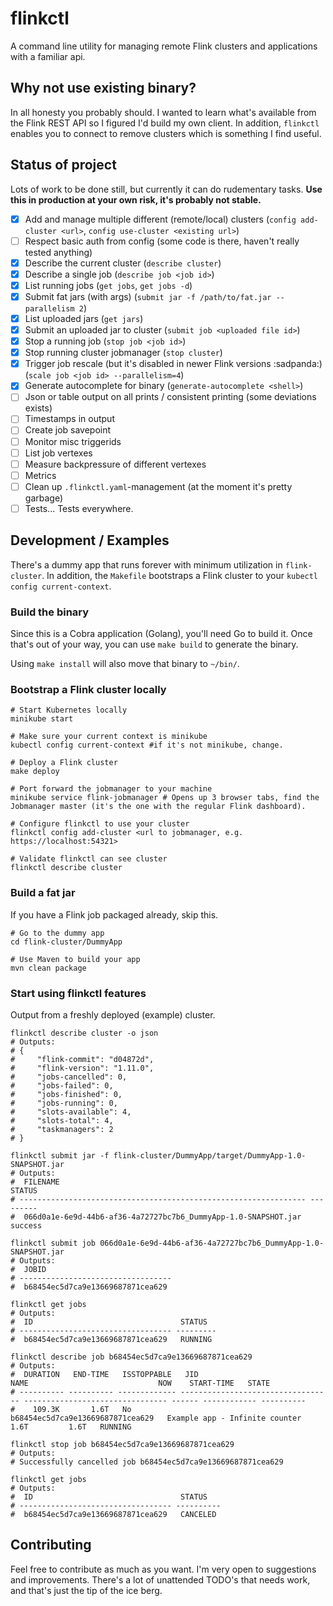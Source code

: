 # flinkctl
A command line utility for managing remote Flink clusters and applications with a familiar api. 

## Why not use existing binary?
In all honesty you probably should. I wanted to learn what's available from the Flink REST API so I figured I'd build my own client. In addition, `flinkctl` enables you to connect to remove clusters which is something I find useful.

## Status of project
Lots of work to be done still, but currently it can do rudementary tasks. **Use this in production at your own risk, it's probably not stable.**

* [x] Add and manage multiple different (remote/local) clusters (`config add-cluster <url>`, `config use-cluster <existing url>`) 
* [ ] Respect basic auth from config (some code is there, haven't really tested anything)
* [x] Describe the current cluster (`describe cluster`)
* [x] Describe a single job (`describe job <job id>`)
* [x] List running jobs (`get jobs`, `get jobs -d`)
* [x] Submit fat jars (with args) (`submit jar -f /path/to/fat.jar --parallelism 2`)
* [x] List uploaded jars (`get jars`)
* [x] Submit an uploaded jar to cluster (`submit job <uploaded file id>`)
* [x] Stop a running job (`stop job <job id>`)
* [x] Stop running cluster jobmanager (`stop cluster`)
* [x] Trigger job rescale (but it's disabled in newer Flink versions :sadpanda:) (`scale job <job id> --parallelism=4`)
* [x] Generate autocomplete for binary (`generate-autocomplete <shell>`)
* [ ] Json or table output on all prints / consistent printing (some deviations exists)
* [ ] Timestamps in output
* [ ] Create job savepoint
* [ ] Monitor misc triggerids
* [ ] List job vertexes
* [ ] Measure backpressure of different vertexes
* [ ] Metrics
* [ ] Clean up `.flinkctl.yaml`-management (at the moment it's pretty garbage)
* [ ] Tests... Tests everywhere.

## Development / Examples
There's a dummy app that runs forever with minimum utilization in `flink-cluster`. In addition, the `Makefile` bootstraps a Flink cluster to your `kubectl config current-context`.

### Build the binary
Since this is a Cobra application (Golang), you'll need Go to build it. Once that's out of your way, you can use `make build` to generate the binary. 

Using `make install` will also move that binary to `~/bin/`.

### Bootstrap a Flink cluster locally
```
# Start Kubernetes locally
minikube start 

# Make sure your current context is minikube
kubectl config current-context #if it's not minikube, change.

# Deploy a Flink cluster
make deploy 

# Port forward the jobmanager to your machine
minikube service flink-jobmanager # Opens up 3 browser tabs, find the Jobmanager master (it's the one with the regular Flink dashboard).

# Configure flinkctl to use your cluster
flinkctl config add-cluster <url to jobmanager, e.g. https://localhost:54321>

# Validate flinkctl can see cluster
flinkctl describe cluster
```

### Build a fat jar
If you have a Flink job packaged already, skip this.

```
# Go to the dummy app
cd flink-cluster/DummyApp

# Use Maven to build your app
mvn clean package
```

### Start using flinkctl features
Output from a freshly deployed (example) cluster.

```
flinkctl describe cluster -o json
# Outputs:
# {
#     "flink-commit": "d04872d",
#     "flink-version": "1.11.0",
#     "jobs-cancelled": 0,
#     "jobs-failed": 0,
#     "jobs-finished": 0,
#     "jobs-running": 0,
#     "slots-available": 4,
#     "slots-total": 4,
#     "taskmanagers": 2
# }

flinkctl submit jar -f flink-cluster/DummyApp/target/DummyApp-1.0-SNAPSHOT.jar
# Outputs:
#  FILENAME                                                         STATUS   
# ---------------------------------------------------------------- --------- 
#  066d0a1e-6e9d-44b6-af36-4a72727bc7b6_DummyApp-1.0-SNAPSHOT.jar   success  

flinkctl submit job 066d0a1e-6e9d-44b6-af36-4a72727bc7b6_DummyApp-1.0-SNAPSHOT.jar
# Outputs:
#  JOBID                             
# ---------------------------------- 
#  b68454ec5d7ca9e13669687871cea629  

flinkctl get jobs
# Outputs:
#  ID                                 STATUS   
# ---------------------------------- --------- 
#  b68454ec5d7ca9e13669687871cea629   RUNNING  

flinkctl describe job b68454ec5d7ca9e13669687871cea629
# Outputs:
#  DURATION   END-TIME   ISSTOPPABLE   JID                                NAME                             NOW    START-TIME   STATE     
# ---------- ---------- ------------- ---------------------------------- -------------------------------- ------ ------------ ---------- 
#    109.3K       1.6T   No            b68454ec5d7ca9e13669687871cea629   Example app - Infinite counter   1.6T         1.6T   RUNNING  

flinkctl stop job b68454ec5d7ca9e13669687871cea629
# Outputs:
# Successfully cancelled job b68454ec5d7ca9e13669687871cea629

flinkctl get jobs
# Outputs: 
#  ID                                 STATUS    
# ---------------------------------- ---------- 
#  b68454ec5d7ca9e13669687871cea629   CANCELED  
```

## Contributing
Feel free to contribute as much as you want. I'm very open to suggestions and improvements. There's a lot of unattended TODO's that needs work, and that's just the tip of the ice berg.